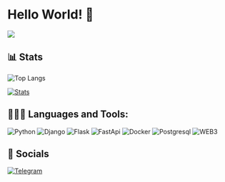# Hello World! 👋


![](https://komarev.com/ghpvc/?username=czbag&color=blue&style=flat)

## 📊 Stats
![Top Langs](https://github-readme-stats.vercel.app/api/top-langs/?username=czbag&layout=compact&theme=radical)

[![Stats](https://github-readme-stats.vercel.app/api?username=czbag&show_icons=true&theme=radical)](https://github-readme-stats.vercel.app/api?username=czbag&show_icons=true&theme=radical)

 ## 👨🏻‍💻 Languages and Tools:
![Python](https://img.shields.io/badge/-python-090909?style=for-the-badge&logo=python)
![Django](https://img.shields.io/badge/-django-090909?style=for-the-badge&logo=django)
![Flask](https://img.shields.io/badge/-flask-090909?style=for-the-badge&logo=flask)
![FastApi](https://img.shields.io/badge/-fastapi-090909?style=for-the-badge&logo=fastapi)
![Docker](https://img.shields.io/badge/-docker-090909?style=for-the-badge&logo=docker)
![Postgresql](https://img.shields.io/badge/-postgresql-090909?style=for-the-badge&logo=postgresql)
![WEB3](https://img.shields.io/badge/-web3-090909?style=for-the-badge&logo=ethereum)
 
## 🔗 Socials
[![Telegram](https://img.shields.io/badge/-Telegram-090909?style=for-the-badge&logo=telegram)](https://t.me/sybilwave)




<!--
**czbag/czbag** is a ✨ _special_ ✨ repository because its `README.md` (this file) appears on your GitHub profile.

Here are some ideas to get you started:

- 🔭 I’m currently working on ...
- 🌱 I’m currently learning ...
- 👯 I’m looking to collaborate on ...
- 🤔 I’m looking for help with ...
- 💬 Ask me about ...
- 📫 How to reach me: ...
- 😄 Pronouns: ...
- ⚡ Fun fact: ...
-->

